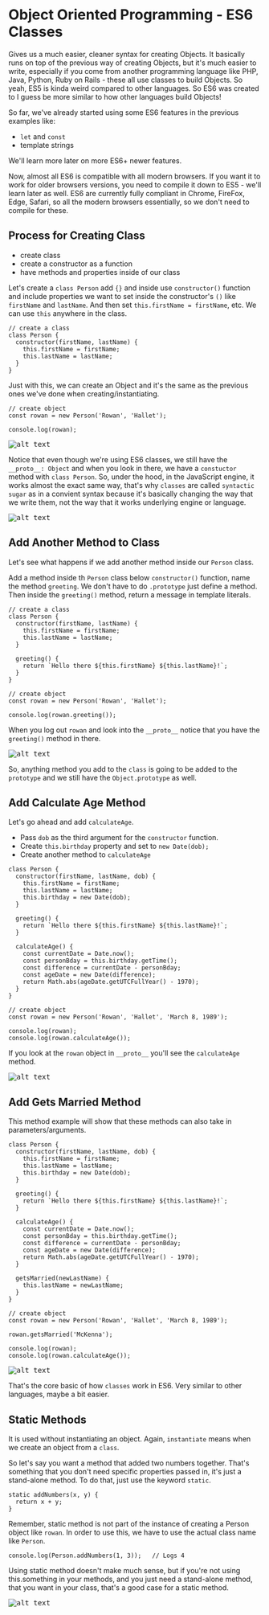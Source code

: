 # Object Oriented Programming - ES6 Classes

Gives us a much easier, cleaner syntax for creating Objects. It basically runs on top of the previous way of creating Objects, but it's much easier to write, especially if you come from another programming language like PHP, Java, Python, Ruby on Rails - these all use classes to build Objects. So yeah, ES5 is kinda weird compared to other languages. So ES6 was created to I guess be more similar to how other languages build Objects! 

So far, we've already started using some ES6 features in the previous examples like:

* ```let``` and ```const```
* template strings

We'll learn more later on more ES6+ newer features.

Now, almost all ES6 is compatible with all modern browsers. If you want it to work for older browsers versions, you need to compile it down to ES5 - we'll learn later as well. ES6 are currently fully compliant in Chrome, FireFox, Edge, Safari, so all the modern browsers essentially, so we don't need to compile for these.

## Process for Creating Class

* create class
* create a constructor as a function
* have methods and properties inside of our class

Let's create a ```class Person``` add ```{}``` and inside use ```constructor()``` function and include properties we want to set inside the constructor's ```()``` like ```firstName``` and ```lastName```. And then set ```this.firstName = firstName```, etc. We can use ```this``` anywhere in the class.

```
// create a class
class Person {
  constructor(firstName, lastName) {
    this.firstName = firstName;
    this.lastName = lastName;
  }
}
```

Just with this, we can create an Object and it's the same as the previous ones we've done when creating/instantiating.

```
// create object
const rowan = new Person('Rowan', 'Hallet');

console.log(rowan);
```

<kbd>![alt text](img/rowan.png "screenshot")</kbd>

Notice that even though we're using ES6 classes, we still have the ```__proto__: Object``` and when you look in there, we have a ```constuctor``` method with ```class Person```. So, under the hood, in the JavaScript engine, it works almost the exact same way, that's why ```classes``` are called ```syntactic sugar``` as in a convient syntax because it's basically changing the way that we write them, not the way that it works underlying engine or language.

<kbd>![alt text](img/insideproto.png "screenshot")</kbd>

## Add Another Method to Class

Let's see what happens if we add another method inside our ```Person``` class.

Add a method inside th ```Person``` class below ```constructor()``` function, name the method ```greeting```. We don't have to do ```.prototype``` just define a method. Then inside the ```greeting()``` method, return a message in template literals.

```
// create a class
class Person {
  constructor(firstName, lastName) {
    this.firstName = firstName;
    this.lastName = lastName;
  }

  greeting() {
    return `Hello there ${this.firstName} ${this.lastName}!`;
  }
}

// create object
const rowan = new Person('Rowan', 'Hallet');

console.log(rowan.greeting());
```

When you log out ```rowan``` and look into the ```__proto__``` notice that you have the ```greeting()``` method in there.

<kbd>![alt text](img/greetmeth.png "screenshot")</kbd>

So, anything method you add to the ```class``` is going to be added to the ```prototype``` and we still have the ```Object.prototype``` as well.

## Add Calculate Age Method

Let's go ahead and add ```calculateAge```.

* Pass ```dob``` as the third argument for the  ```constructor``` function.
* Create ```this.birthday``` property and set to ```new Date(dob);```
* Create another method to ```calculateAge```

```
class Person {
  constructor(firstName, lastName, dob) {
    this.firstName = firstName;
    this.lastName = lastName;
    this.birthday = new Date(dob);
  }

  greeting() {
    return `Hello there ${this.firstName} ${this.lastName}!`;
  }

  calculateAge() {
    const currentDate = Date.now();
    const personBday = this.birthday.getTime();
    const difference = currentDate - personBday;
    const ageDate = new Date(difference);
    return Math.abs(ageDate.getUTCFullYear() - 1970);
  }
}

// create object
const rowan = new Person('Rowan', 'Hallet', 'March 8, 1989');

console.log(rowan);
console.log(rowan.calculateAge()); 
```

If you look at the ```rowan``` object in ```__proto__``` you'll see the ```calculateAge``` method.

<kbd>![alt text](img/calcage.png "screenshot")</kbd>

## Add Gets Married Method

This method example will show that these methods can also take in parameters/arguments.

```
class Person {
  constructor(firstName, lastName, dob) {
    this.firstName = firstName;
    this.lastName = lastName;
    this.birthday = new Date(dob);
  }

  greeting() {
    return `Hello there ${this.firstName} ${this.lastName}!`;
  }

  calculateAge() {
    const currentDate = Date.now();
    const personBday = this.birthday.getTime();
    const difference = currentDate - personBday;
    const ageDate = new Date(difference);
    return Math.abs(ageDate.getUTCFullYear() - 1970);
  }

  getsMarried(newLastName) {
    this.lastName = newLastName;
  }
}

// create object
const rowan = new Person('Rowan', 'Hallet', 'March 8, 1989');

rowan.getsMarried('McKenna');

console.log(rowan);
console.log(rowan.calculateAge());  
```

<kbd>![alt text](img/married.png "screenshot")</kbd>


That's the core basic of how ```classes``` work in ES6. Very similar to other languages, maybe a bit easier. 

## Static Methods

It is used without instantiating an object. Again, ```instantiate``` means when we create an object from a ```class```.

So let's say you want a method that added two numbers together. That's something that you don't need specific properties passed in, it's just a stand-alone method. To do that, just use the keyword ```static```.

```
static addNumbers(x, y) {
  return x + y;
}
```

Remember, static method is not part of the instance of creating a Person object like ```rowan```. In order to use this, we have to use the actual class name like ```Person```.

```
console.log(Person.addNumbers(1, 3));   // Logs 4
```

Using static method doesn't make much sense, but if you're not using this.something in your methods, and you just need a stand-alone method, that you want in your class, that's a good case for a static method.

<kbd>![alt text](img/staticmeth.png "screenshot")</kbd>